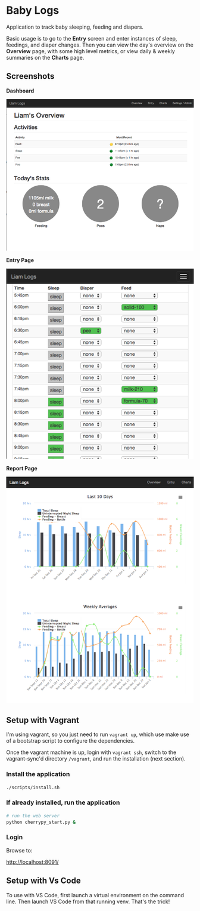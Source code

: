 # Baby Logs
Application to track baby sleeping, feeding and diapers.

Basic usage is to go to the **Entry** screen and enter instances of sleep, feedings, and diaper changes.  Then you can view the day's overview on the **Overview** page, with some high level metrics, or view daily & weekly summaries on the **Charts** page.

## Screenshots

**Dashboard**

![Alt text](/docs/DashboardPage.png)

**Entry Page**

![Alt text](/docs/EntryPage.png)

**Report Page**

![Alt text](/docs/ReportPage.png)

## Setup with Vagrant

I'm using vagrant, so you just need to run `vagrant up`, which use make use of a bootstrap script to configure the dependencies.

Once the vagrant machine is up, login with `vagrant ssh`, switch to the vagrant-sync'd directory `/vagrant`, and run the installation (next section).

### Install the application

```bash
./scripts/install.sh
```

### If already installed, run the application

```bash
# run the web server 
python cherrypy_start.py &
```

### Login
Browse to:

[http://localhost:8091/](http://localhost:8091/)

## Setup with Vs Code

To use with VS Code, first launch a virtual environment on the command line.  Then launch VS Code from that running venv.  That's the trick!